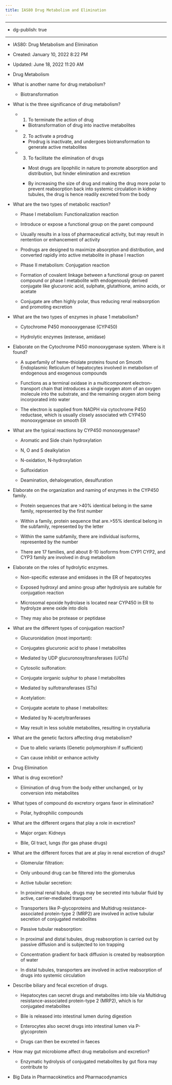 ```yaml
---
title: IAS80 Drug Metabolism and Elimination
---
```


- --

- dg-publish: true

- --

- IAS80: Drug Metabolism and Elimination

- Created: January 10, 2022 8:22 PM

- Updated: June 18, 2022 11:20 AM

- Drug Metabolism

- What is another name for drug metabolism?
	 - Biotransformation

- What is the three significance of drug metabolism?
	 - 1. To terminate the action of drug
		 - Biotransformation of drug into inactive metabolites

	 - 2. To activate a prodrug
		 - Prodrug is inactivate, and undergoes biotransformation to generate active metabolites

	 - 3. To facilitate the elimination of drugs
		 - Most drugs are lipophilic in nature to promote absorption and distribution, but hinder elimination and excretion

		 - By increasing the size of drug and making the drug more polar to prevent reabsorption back into systemic circulation in kidney tubules, the drug is hence readily excreted from the body

- What are the two types of metabolic reaction?
	 - Phase I metabolism: Functionalization reaction

	 - Introduce or expose a functional group on the paret compound

	 - Usually results in a loss of pharmaceutical activity, but may result in rentention or enhancement of activity

	 - Prodrugs are designed to maximize absorption and distribution, and converted rapidly into active metabolite in phase I reaction

	 - Phase II metabolism: Conjugation reaction

	 - Formation of covalent linkage between a functional group on parent compound or phase I metabolite with endogenously derived conjugate like glucuronic acid, sulphate, glutathione, amino acids, or acetate

	 - Conjugate are often highly polar, thus reducing renal reabsorption and promoting excretion

- What are the two types of enzymes in phase 1 metabolism?
	 - Cytochrome P450 monooxygenase (CYP450)

	 - Hydrolytic enzymes (esterase, amidase)

- Elaborate on the Cytochrome P450 monooxygenase system. Where is it found?
	 - A superfamily of heme-thiolate proteins found on Smooth Endoplasmic Reticulum of hepatocytes involved in metabolism of endogenous and exogenous compounds

	 - Functions as a terminal oxidase in a multicomponent electron-transport chain that introduces a single oxygen atom of an oxygen molecule into the substrate, and the remaining oxygen atom being incorporated into water

	 - The electron is supplied from NADPH via cytochrome P450 reductase, which is usually closely associated wth CYP450 monooxygenase on smooth ER

- What are the typical reactions by CYP450 monooxygenase?
	 - Aromatic and Side chain hydroxylation

	 - N, O and S dealkylation

	 - N-oxidation, N-hydroxylation

	 - Sulfoxidation

	 - Deamination, dehalogenation, desulfuration

- Elaborate on the organization and naming of enzymes in the CYP450 family.
	 - Protein sequences that are >40% identical belong in the same family, represented by the first number

	 - Within a family, protein sequence that are.>55% identical belong in the subfamily, represented by the letter

	 - Within the same subfamily, there are individual isoforms, represented by the number

	 - There are 17 families, and about 8-10 isoforms from CYP1 CYP2, and CYP3 family are involved in drug metabolism

- Elaborate on the roles of hydrolytic enzymes.
	 - Non-specific esterase and emidases in the ER of hepatocytes

	 - Exposed hydroxyl and amino group after hydrolysis are suitable for conjugation reaction

	 - Microsomal epoxide hydrolase is located near CYP450 in ER to hydrolyze arene oxide into diols

	 - They may also be protease or peptidase

- What are the different types of conjugation reaction?
	 - Glucuronidation (most important):

	 - Conjugates glucuronic acid to phase I metabolites

	 - Mediated by UDP glucuronosyltransferases (UGTs)

	 - Cytosolic sulfonation:

	 - Conjugate iorganic sulphur to phase I metabolites

	 - Mediated by sulfotransferases (STs)

	 - Acetylation:

	 - Conjugate acetate to phase I metabolites:

	 - Mediated by N-acetyltranferases

	 - May result in less soluble metabolites, resulting in crystalluria

- What are the genetic factors affecting drug metabolism?
	 - Due to allelic variants (Genetic polymorphism if sufficient)

	 - Can cause inhibit or enhance activity

- Drug Elimination

- What is drug excretion?
	 - Elimination of drug from the body either unchanged, or by conversion into metabolites

- What types of compound do excretory organs favor in elimination?
	 - Polar, hydrophilic compounds

- What are the different organs that play a role in excretion?
	 - Major organ: Kidneys

	 - Bile, GI tract, lungs (for gas phase drugs)

- What are the different forces that are at play in renal excretion of drugs?
	 - Glomerular filtration:

	 - Only unbound drug can be filtered into the glomerulus

	 - Active tubular secretion:

	 - In proximal renal tubule, drugs may be secreted into tubular fluid by active, carrier-mediated transport

	 - Transporters like P-glycoproteins and Multidrug resistance-associated protein-type 2 (MRP2) are involved in active tubular secretion of conjugated metabolites

	 - Passive tubular reabsorption:

	 - In proximal and distal tubules, drug reabsorption is carried out by passive diffusion and is subjected to ion trapping

	 - Concentration gradient for back diffusion is created by reabsorption of water

	 - In distal tubules, transporters are involved in active reabsorption of drugs into systemic circulation

- Describe biliary and fecal excretion of drugs.
	 - Hepatocytes can secret drugs and metabolites into bile via Multidrug resistance-associated protein-type 2 (MRP2), which is for conjugated metabolites

	 - Bile is released into intestinal lumen during digestion

	 - Enterocytes also secret drugs into intestinal lumen via P-glycoprotein

	 - Drugs can then be excreted in faeces

- How may gut microbiome affect drug metabolism and excretion?
	 - Enzymatic hydrolysis of conjugated metabolites by gut flora may contribute to

- Big Data in Pharmacokinetics and Pharmacodynamics
